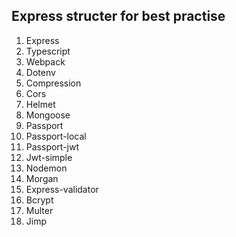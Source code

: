## Express structer for best practise

1. Express
2. Typescript
3. Webpack
4. Dotenv
5. Compression
6. Cors
7. Helmet
8. Mongoose
9. Passport
10. Passport-local
11. Passport-jwt
12. Jwt-simple
13. Nodemon
14. Morgan
15. Express-validator
16. Bcrypt
17. Multer
18. Jimp